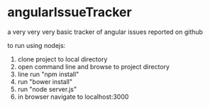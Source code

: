 # angularIssueTracker

a very very very basic tracker of angular issues reported on github

to run using nodejs:

1) clone project to local directory
2) open command line and browse to project directory
3) line run "npm install"
4) run "bower install"
5) run "node server.js"
6) in browser navigate to localhost:3000

